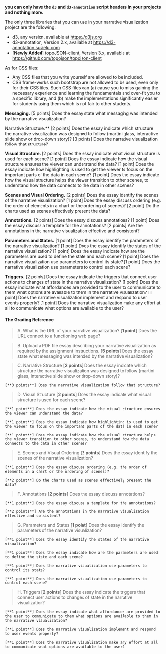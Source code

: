 **you can only have the ```d3``` and ```d3-annotation``` script headers in your projects and nothing more.**

The only three libraries that you can use in your narrative visualization project are the following:

- d3, any version, available at https://d3js.org
- d3-annotation, Version 2.x, available at https://d3-annotation.susielu.com
- [**Newly Added**] topoJSON-client, Version 3.x, available at https://github.com/topojson/topojson-client


As for CSS files:

- Any CSS files that you write yourself are allowed to be included.
- CSS frame-works such bootstrap are not allowed to be used, even only for their CSS files. Such CSS files can (a) cause you to miss gaining the necessary experience and learning the fundamentals and over-fit you to a specific library, and (b) make the implementations significantly easier for students using them which is not fair to other students.

**Messaging.**
[5 points] Does the essay state what messaging was intended by the narrative visualization?

Narrative Structure.**
[2 points] Does the essay indicate which structure the narrative visualization was designed to follow (martini glass, interactive slide show or drop-down story)?
[3 points] Does the narrative visualization follow that structure?

**Visual Structure.**
[2 points] Does the essay indicate what visual structure is used for each scene?
[1 point] Does the essay indicate how the visual structure ensures the viewer can understand the data?
[1 point] Does the essay indicate how highlighting is used to get the viewer to focus on the important parts of the data in each scene?
[1 point] Does the essay indicate how the visual structure helps the viewer transition to other scenes, to understand how the data connects to the data in other scenes?

**Scenes and Visual Ordering.**
[2 points] Does the essay identify the scenes of the narrative visualization?
[1 point] Does the essay discuss ordering (e.g. the order of elements in a chart or the ordering of scenes)?
[2 point] Do the charts used as scenes effectively present the data?

**Annotations.**
[2 points] Does the essay discuss annotations?
[1 point] Does the essay discuss a template for the annotations?
[2 points] Are the annotations in the narrative visualization effective and consistent?

**Parameters and States.**
[1 point] Does the essay identify the parameters of the narrative visualization?
[1 point] Does the essay identify the states of the narrative visualization?
[1 point] Does the essay indicate how are the parameters are used to define the state and each scene?
[1 point] Does the narrative visualization use parameters to control its state?
[1 point] Does the narrative visualization use parameters to control each scene?

**Triggers.**
[2 points] Does the essay indicate the triggers that connect user actions to changes of state in the narrative visualization?
[1 point] Does the essay indicate what affordances are provided to the user to communicate to them what options are available to them in the narrative visualization?
[1 point] Does the narrative visualization implement and respond to user events properly?
[1 point] Does the narrative visualization make any effort at all to communicate what options are available to the user?




#### The Grading Reference
> A. What is the URL of your narrative visualization?
    [**1 point**] Does the URL connect to a functioning web page?

> B. Upload a PDF file essay describing your narrative visualization as required by the assignment instructions.
    [**5 points**] Does the essay state what messaging was intended by the narrative visualization?

> C. Narrative Structure
    [**2 points**] Does the essay indicate which structure the narrative visualization was designed to follow (martini glass, interactive slide show or drop-down story)?

    [**3 points**] Does the narrative visualization follow that structure?

> D. Visual Structure
    [**2 points**] Does the essay indicate what visual structure is used for each scene?

    [**1 point**] Does the essay indicate how the visual structure ensures the viewer can understand the data?

    [**1 point**] Does the essay indicate how highlighting is used to get the viewer to focus on the important parts of the data in each scene?

    [**1 point**] Does the essay indicate how the visual structure helps the viewer transition to other scenes, to understand how the data connects to the data in other scenes?

> E. Scenes and Visual Ordering
    [**2 points**] Does the essay identify the scenes of the narrative visualization?

    [**1 point**] Does the essay discuss ordering (e.g. the order of elements in a chart or the ordering of scenes)?

    [**2 point**] Do the charts used as scenes effectively present the data?

> F. Annotations
    [**2 points**] Does the essay discuss annotations?

    [**1 point**] Does the essay discuss a template for the annotations?

    [**2 points**] Are the annotations in the narrative visualization effective and consistent?

> G. Parameters and States
    [**1 point**] Does the essay identify the parameters of the narrative visualization?

    [**1 point**] Does the essay identify the states of the narrative visualization?

    [**1 point**] Does the essay indicate how are the parameters are used to define the state and each scene?

    [**1 point**] Does the narrative visualization use parameters to control its state?

    [**1 point**] Does the narrative visualization use parameters to control each scene?

> H. Triggers
    [**2 points**] Does the essay indicate the triggers that connect user actions to changes of state in the narrative visualization?

    [**1 point**] Does the essay indicate what affordances are provided to the user to communicate to them what options are available to them in the narrative visualization?

    [**1 point**] Does the narrative visualization implement and respond to user events properly?

    [**1 point**] Does the narrative visualization make any effort at all to communicate what options are available to the user?